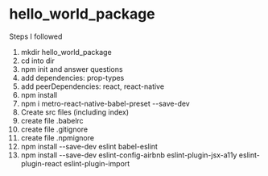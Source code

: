 # hello_world_package

Steps I followed

1. mkdir hello_world_package
2. cd into dir
3. npm init and answer questions 
4. add dependencies: prop-types
5. add peerDependencies: react, react-native
6. npm install
7. npm i metro-react-native-babel-preset --save-dev
8. Create src files (including index)
9. create file .babelrc
10. create file .gitignore
11. create file .npmignore
12. npm install --save-dev eslint babel-eslint
13. npm install --save-dev eslint-config-airbnb eslint-plugin-jsx-a11y eslint-plugin-react eslint-plugin-import
